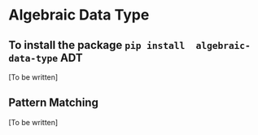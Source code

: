 Algebraic Data Type
===================

To install the package `pip install  algebraic-data-type`
ADT
---
[To be written]

Pattern Matching
----------------
[To be written]

